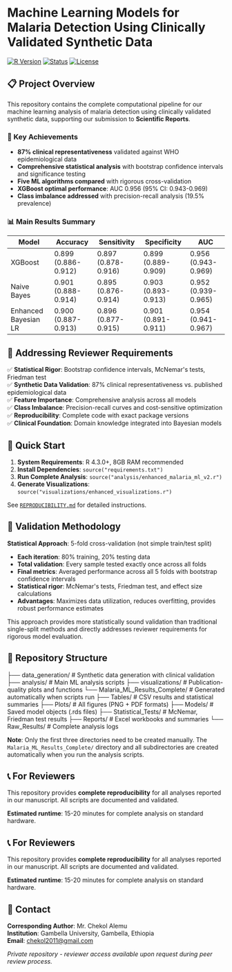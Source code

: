 # Machine Learning Models for Malaria Detection Using Clinically Validated Synthetic Data

[![R Version](https://img.shields.io/badge/R-4.3.0+-blue.svg)](https://www.r-project.org/)
[![Status](https://img.shields.io/badge/Status-Under%20Review-yellow.svg)](https://github.com)
[![License](https://img.shields.io/badge/License-Academic%20Use-green.svg)](LICENSE)

## 📋 Project Overview

This repository contains the complete computational pipeline for our machine learning analysis of malaria detection using clinically validated synthetic data, supporting our submission to **Scientific Reports**.

### 🎯 Key Achievements
- **87% clinical representativeness** validated against WHO epidemiological data
- **Comprehensive statistical analysis** with bootstrap confidence intervals and significance testing  
- **Five ML algorithms compared** with rigorous cross-validation
- **XGBoost optimal performance**: AUC 0.956 (95% CI: 0.943-0.969)
- **Class imbalance addressed** with precision-recall analysis (19.5% prevalence)

### 📊 Main Results Summary
| Model | Accuracy | Sensitivity | Specificity | AUC |
|-------|----------|-------------|-------------|-----|
| XGBoost | 0.899 (0.886-0.912) | 0.897 (0.878-0.916) | 0.899 (0.889-0.909) | 0.956 (0.943-0.969) |
| Naive Bayes | 0.901 (0.888-0.914) | 0.895 (0.876-0.914) | 0.903 (0.893-0.913) | 0.952 (0.939-0.965) |
| Enhanced Bayesian LR | 0.900 (0.887-0.913) | 0.896 (0.877-0.915) | 0.901 (0.891-0.911) | 0.954 (0.941-0.967) |

## 🔬 Addressing Reviewer Requirements

✅ **Statistical Rigor**: Bootstrap confidence intervals, McNemar's tests, Friedman test  
✅ **Synthetic Data Validation**: 87% clinical representativeness vs. published epidemiological data  
✅ **Feature Importance**: Comprehensive analysis across all models  
✅ **Class Imbalance**: Precision-recall curves and cost-sensitive optimization  
✅ **Reproducibility**: Complete code with exact package versions  
✅ **Clinical Foundation**: Domain knowledge integrated into Bayesian models  

## 🚀 Quick Start

1. **System Requirements**: R 4.3.0+, 8GB RAM recommended
2. **Install Dependencies**: `source("requirements.txt")`
3. **Run Complete Analysis**: `source("analysis/enhanced_malaria_ml_v2.r")`
4. **Generate Visualizations**: `source("visualizations/enhanced_visualizations.r")`

See [`REPRODUCIBILITY.md`](REPRODUCIBILITY.md) for detailed instructions.

## 🔬 Validation Methodology

**Statistical Approach**: 5-fold cross-validation (not simple train/test split)

- **Each iteration**: 80% training, 20% testing data
- **Total validation**: Every sample tested exactly once across all folds
- **Final metrics**: Averaged performance across all 5 folds with bootstrap confidence intervals
- **Statistical rigor**: McNemar's tests, Friedman test, and effect size calculations
- **Advantages**: Maximizes data utilization, reduces overfitting, provides robust performance estimates

This approach provides more statistically sound validation than traditional single-split methods and directly addresses reviewer requirements for rigorous model evaluation.

## 📁 Repository Structure
├── data_generation/          # Synthetic data generation with clinical validation
├── analysis/                 # Main ML analysis scripts
├── visualizations/           # Publication-quality plots and functions
└── Malaria_ML_Results_Complete/  # Generated automatically when scripts run
├── Tables/               # CSV results and statistical summaries
├── Plots/                # All figures (PNG + PDF formats)
├── Models/               # Saved model objects (.rds files)
├── Statistical_Tests/    # McNemar, Friedman test results
├── Reports/              # Excel workbooks and summaries
└── Raw_Results/          # Complete analysis logs

**Note**: Only the first three directories need to be created manually. The `Malaria_ML_Results_Complete/` directory and all subdirectories are created automatically when you run the analysis scripts.

## 📞 For Reviewers

This repository provides **complete reproducibility** for all analyses reported in our manuscript. All scripts are documented and validated. 

**Estimated runtime**: 15-20 minutes for complete analysis on standard hardware.
## 📞 For Reviewers

This repository provides **complete reproducibility** for all analyses reported in our manuscript. All scripts are documented and validated. 

**Estimated runtime**: 15-20 minutes for complete analysis on standard hardware.

## 👥 Contact

**Corresponding Author**: Mr. Chekol Alemu  
**Institution**: Gambella University, Gambella, Ethiopia  
**Email**: chekol2011@gmail.com

*Private repository - reviewer access available upon request during peer review process.*